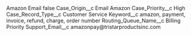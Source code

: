 <?xml version="1.0" encoding="UTF-8"?>
<CustomMetadata xmlns="http://soap.sforce.com/2006/04/metadata" xmlns:xsi="http://www.w3.org/2001/XMLSchema-instance" xmlns:xsd="http://www.w3.org/2001/XMLSchema">
    <label>Amazon Email</label>
    <protected>false</protected>
    <values>
        <field>Case_Origin__c</field>
        <value xsi:type="xsd:string">Email Amazon</value>
    </values>
    <values>
        <field>Case_Priority__c</field>
        <value xsi:type="xsd:string">High</value>
    </values>
    <values>
        <field>Case_Record_Type__c</field>
        <value xsi:type="xsd:string">Customer Service</value>
    </values>
    <values>
        <field>Keyword__c</field>
        <value xsi:type="xsd:string">amazon, payment, invoice, refund, charge, order number</value>
    </values>
    <values>
        <field>Routing_Queue_Name__c</field>
        <value xsi:type="xsd:string">Billing Priority</value>
    </values>
    <values>
        <field>Support_Email__c</field>
        <value xsi:type="xsd:string">amazonpay@tristarproductsinc.com</value>
    </values>
</CustomMetadata>
